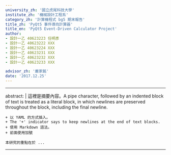 ```yaml
---
university_zh: '國立虎尾科技大學'
institute_zh: '機械設計工程系'
category_zh: '計算機程式 bg5 期末報告'
title_zh: 'PyQt5 事件導向計算器'
title_en: 'PyQt5 Event-Driven Calculator Project'
author:
- 設計一乙 40623223 任明彥
- 設計一乙 40623222 XXX
- 設計一乙 40623224 XXX
- 設計一乙 40623231 XXX
- 設計一乙 40623232 XXX
- 設計一乙 40623233 XXX

advisor_zh: '嚴家銘'
date: '2017.12.25'
---
```


---
abstract: |
    這裡是摘要內容。A pipe character, followed by an indented block of text is treated as a literal block, in which newlines are preserved throughout the block, including the final newline.
    
    + 以 YAML 的方式插入。
    + The '+' indicator says to keep newlines at the end of text blocks.
    + 使用 Markdown 語法。
    + 前面使用加號
    
    本研究的重點在於 ...
---


